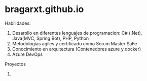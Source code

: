 # bragarxt.github.io

Habilidades:

1. Desarollo en diferentes lenguajes de programacion: C# (.Net), Java(MVC, Spring Bot), PHP, Python
2. Metodologias agiles y certificado como Scrum Master SaFe
3. Conocimiento en arquitectura (Contenedores azure y docker)
4. Azure DevOps

Proyectos

1. 
